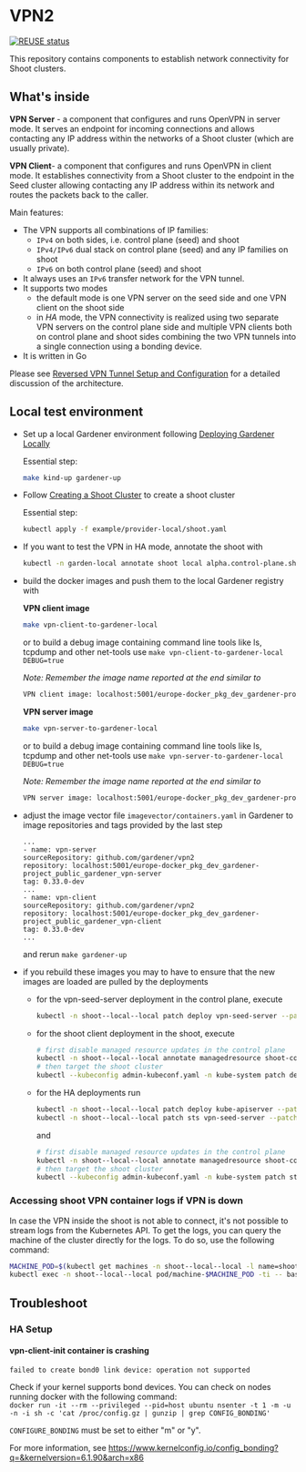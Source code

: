 # VPN2

[![REUSE status](https://api.reuse.software/badge/github.com/gardener/vpn2)](https://api.reuse.software/info/github.com/gardener/vpn2)

This repository contains components to establish network connectivity for Shoot clusters.

## What's inside

**VPN Server** - a component that configures and runs OpenVPN in server mode. It serves an endpoint for incoming connections and allows contacting any IP address within the networks of a Shoot cluster (which are usually private).

**VPN Client**- a component that configures and runs OpenVPN in client mode. It establishes connectivity from a Shoot cluster to the endpoint in the Seed cluster allowing contacting any IP address within its network and routes the packets back to the caller.

Main features:
- The VPN supports all combinations of IP families:
  - `IPv4` on both sides, i.e. control plane (seed) and shoot
  - `IPv4/IPv6` dual stack on control plane (seed) and any IP families on shoot
  - `IPv6` on both control plane (seed) and shoot
- It always uses an `IPv6` transfer network for the VPN tunnel.
- It supports two modes
  - the default mode is one VPN server on the seed side and one VPN client on the shoot side
  - in *HA* mode, the VPN connectivity is realized using two separate VPN servers on the control plane side and
    multiple VPN clients both on control plane and shoot sides combining the two VPN tunnels into a single connection
    using a bonding device.
- It is written in Go

Please see [Reversed VPN Tunnel Setup and Configuration](https://github.com/gardener/gardener/blob/master/docs/development/reversed-vpn-tunnel.md) for a detailed discussion of the architecture.

## Local test environment

- Set up a local Gardener environment following [Deploying Gardener Locally](https://github.com/gardener/gardener/blob/master/docs/deployment/getting_started_locally.md)
  
  Essential step:

  ```bash
  make kind-up gardener-up
  ```

- Follow [Creating a Shoot Cluster](https://github.com/gardener/gardener/blob/master/docs/deployment/getting_started_locally.md#creating-a-shoot-cluster) to create a shoot cluster

  Essential step:

  ```bash
  kubectl apply -f example/provider-local/shoot.yaml
  ```

- If you want to test the VPN in HA mode, annotate the shoot with

  ```bash
  kubectl -n garden-local annotate shoot local alpha.control-plane.shoot.gardener.cloud/high-availability-vpn=true
  ```

- build the docker images and push them to the local Gardener registry with

  **VPN client image**

  ```bash
  make vpn-client-to-gardener-local
  ```

  or to build a debug image containing command line tools like ls, tcpdump and other net-tools use `make vpn-client-to-gardener-local DEBUG=true`

  *Note: Remember the image name reported at the end similar to*  

  ```txt
  VPN client image: localhost:5001/europe-docker_pkg_dev_gardener-project_public_gardener_vpn-client:0.33.0-dev
  ```

  **VPN server image**

  ```bash
  make vpn-server-to-gardener-local
  ```

  or to build a debug image containing command line tools like ls, tcpdump and other net-tools use `make vpn-server-to-gardener-local DEBUG=true`

  *Note: Remember the image name reported at the end similar to*

  ```txt
  VPN server image: localhost:5001/europe-docker_pkg_dev_gardener-project_public_gardener_vpn-server:0.33.0-dev
  ```

- adjust the image vector file `imagevector/containers.yaml` in Gardener to image repositories and tags provided by the last step

  ```
  ...
  - name: vpn-server
  sourceRepository: github.com/gardener/vpn2
  repository: localhost:5001/europe-docker_pkg_dev_gardener-project_public_gardener_vpn-server
  tag: 0.33.0-dev
  ...
  - name: vpn-client
  sourceRepository: github.com/gardener/vpn2
  repository: localhost:5001/europe-docker_pkg_dev_gardener-project_public_gardener_vpn-client
  tag: 0.33.0-dev
  ...
  ```

  and rerun `make gardener-up`

- if you rebuild these images you may to have to ensure that the new images are loaded are pulled by the deployments
  - for the vpn-seed-server deployment in the control plane, execute

    ```bash
    kubectl -n shoot--local--local patch deploy vpn-seed-server --patch '{"spec":{"template":{"spec":{"containers":[{"name":"vpn-seed-server","imagePullPolicy":"Always"}]}}}}' 
    ```

  - for the shoot client deployment in the shoot, execute

    ```bash
    # first disable managed resource updates in the control plane
    kubectl -n shoot--local--local annotate managedresource shoot-core-vpn-shoot resources.gardener.cloud/ignore=true
    # then target the shoot cluster
    kubectl --kubeconfig admin-kubeconf.yaml -n kube-system patch deploy vpn-shoot --patch '{"spec":{"template":{"spec":{"initContainers":[{"name":"vpn-shoot-init","imagePullPolicy":"Always"}],"containers":[{"name":"vpn-shoot","imagePullPolicy":"Always"}]}}}}' 
    ```

  - for the HA deployments run

    ```bash
    kubectl -n shoot--local--local patch deploy kube-apiserver --patch '{"spec":{"template":{"spec":{"initContainers":[{"name":"vpn-client-init","imagePullPolicy":"Always"}]},"containers":[{"name":"vpn-client-0","imagePullPolicy":"Always"}, {"name":"vpn-client-1","imagePullPolicy":"Always"}, {"name":"vpn-path-controller","imagePullPolicy":"Always"}]}}}' 
    kubectl -n shoot--local--local patch sts vpn-seed-server --patch '{"spec":{"template":{"spec":{"containers":[{"name":"vpn-seed-server","imagePullPolicy":"Always"},{"name":"openvpn-exporter","imagePullPolicy":"Always"}]}}}}' 
    ```

    and

    ```bash
    # first disable managed resource updates in the control plane
    kubectl -n shoot--local--local annotate managedresource shoot-core-vpn-shoot resources.gardener.cloud/ignore=true
    # then target the shoot cluster
    kubectl --kubeconfig admin-kubeconf.yaml -n kube-system patch sts vpn-shoot --patch '{"spec":{"template":{"spec":{"initContainers":[{"name":"vpn-shoot-init","imagePullPolicy":"Always"}]}}}}' 
    ```

### Accessing shoot VPN container logs if VPN is down

In case the VPN inside the shoot is not able to connect, it's not possible to stream logs from the Kubernetes API.
To get the logs, you can query the machine of the cluster directly for the logs. To do so, use the following command:

```bash
MACHINE_POD=$(kubectl get machines -n shoot--local--local -l name=shoot--local--local-local -o jsonpath='{.items[0].metadata.name}')
kubectl exec -n shoot--local--local pod/machine-$MACHINE_POD -ti -- bash -c 'tail -f /var/log/pods/kube-system_vpn-shoot-*/vpn-shoot-*/0.log'
```

## Troubleshoot

### HA Setup

#### vpn-client-init container is crashing

```
failed to create bond0 link device: operation not supported
```

Check if your kernel supports bond devices. You can check on nodes running docker with the following command: \
`docker run -it --rm --privileged --pid=host ubuntu nsenter -t 1 -m -u -n -i sh -c 'cat /proc/config.gz | gunzip | grep CONFIG_BONDING'`

`CONFIGURE_BONDING` must be set to either "m" or "y".

For more information, see <https://www.kernelconfig.io/config_bonding?q=&kernelversion=6.1.90&arch=x86>
